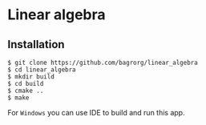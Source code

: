 # Linear algebra
## Installation
```console
$ git clone https://github.com/bagrorg/linear_algebra
$ cd linear_algebra
$ mkdir build
$ cd build
$ cmake ..
$ make
```

For `Windows` you can use IDE to build and run this app.
